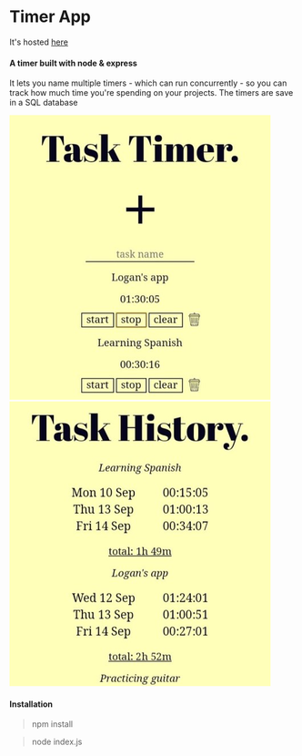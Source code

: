 Timer App
=================

It's hosted [here](https://nodetimer.herokuapp.com/)

#### A timer built with node & express

It lets you name multiple timers - which can run concurrently - so you can track how much time you're spending on your projects. The timers are save in a SQL database

![img1] ![img2]

[img1]: https://github.com/ckpantelides/node-timer/blob/images/timer-crop1.jpg
[img2]: https://github.com/ckpantelides/node-timer/blob/images/timer-crop2.jpg

#### Installation

> npm install

> node index.js
